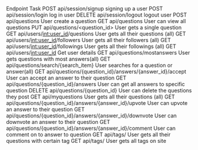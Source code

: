 Endpoint	                                Task
POST api/session/signup  	                signing up a user
POST api/session/login	                  log in user
DELETE api/session/logout	                logout user
POST api/questions	                      User create a question
GET api/questions	                        User can view all questions
PUT api/questions/<question_id>	          User gets a single question
GET api/users/<int:user_id>/questions    	User gets all their questions (all)
GET api/users/<int:user_id>/followers    	User gets all their followers (all)
GET api/users/<int:user_id>/followings    User gets all their followings (all)
GET api/users/<int:user_id>               Get user details
GET api/questions/mostanswers	            User gets questions with most answers(all)
GET api/questions/search/{search_item}	  User searches for a question or answer(all)
GET api/questions/{question_id}/answers/{answer_id}/accept	User can accept an answer to their question
GET api/questions/{question_id}/answers  	User can get all answers to specific question
DELETE api/questions/{question_id}	      User can delete the questions they post
GET api/myquestions	                      User gets all their questions (all)
GET api/questions/{question_id}/answers/{answer_id}/upvote	User can upvote an answer to their question
GET api/questions/{question_id}/answers/{answer_id}/downvote	User can downvote an answer to their question
GET api/questions/{question_id}/answers/{answer_id}/comment	User can comment on to answer to question
GET api/tags/<tagname>                    User gets all their questions with certain tag
GET api/tags/                             User gets all tags on site
